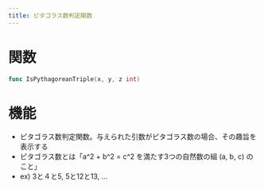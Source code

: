 ```yaml
---
title: ピタゴラス数判定関数
---
```

# 関数
```go
func IsPythagoreanTriple(x, y, z int)
```

# 機能
- ピタゴラス数判定関数。与えられた引数がピタゴラス数の場合、その趣旨を表示する
- ピタゴラス数とは「a^2 + b^2 = c^2 を満たす3つの自然数の組 (a, b, c) のこと」
- ex) 3と４と5, 5と12と13, ...